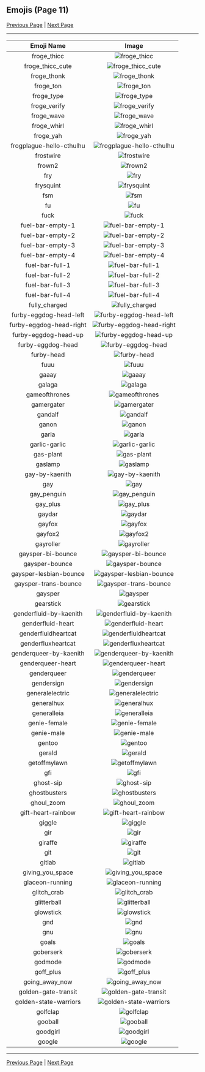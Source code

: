 
  ## Emojis (Page 11)

  [Previous Page](/docs/lgbtintech/page-f-0010.md)
   | [Next Page](/docs/lgbtintech/page-g-0012.md)

  <hr />

  |Emoji Name|Image|
  | :-: | :-: |
  |froge_thicc| ![froge_thicc](/emojis/lgbtintech/froge_thicc.png)|
  |froge_thicc_cute| ![froge_thicc_cute](/emojis/lgbtintech/froge_thicc_cute.gif)|
  |froge_thonk| ![froge_thonk](/emojis/lgbtintech/froge_thonk.png)|
  |froge_ton| ![froge_ton](/emojis/lgbtintech/froge_ton.png)|
  |froge_type| ![froge_type](/emojis/lgbtintech/froge_type.gif)|
  |froge_verify| ![froge_verify](/emojis/lgbtintech/froge_verify.png)|
  |froge_wave| ![froge_wave](/emojis/lgbtintech/froge_wave.gif)|
  |froge_whirl| ![froge_whirl](/emojis/lgbtintech/froge_whirl.png)|
  |froge_yah| ![froge_yah](/emojis/lgbtintech/froge_yah.png)|
  |frogplague-hello-cthulhu| ![frogplague-hello-cthulhu](/emojis/lgbtintech/frogplague-hello-cthulhu.png)|
  |frostwire| ![frostwire](/emojis/lgbtintech/frostwire.png)|
  |frown2| ![frown2](/emojis/lgbtintech/frown2.png)|
  |fry| ![fry](/emojis/lgbtintech/fry.png)|
  |frysquint| ![frysquint](/emojis/lgbtintech/frysquint.png)|
  |fsm| ![fsm](/emojis/lgbtintech/fsm.jpg)|
  |fu| ![fu](/emojis/lgbtintech/fu.png)|
  |fuck| ![fuck](/emojis/lgbtintech/fuck.png)|
  |fuel-bar-empty-1| ![fuel-bar-empty-1](/emojis/lgbtintech/fuel-bar-empty-1.png)|
  |fuel-bar-empty-2| ![fuel-bar-empty-2](/emojis/lgbtintech/fuel-bar-empty-2.png)|
  |fuel-bar-empty-3| ![fuel-bar-empty-3](/emojis/lgbtintech/fuel-bar-empty-3.png)|
  |fuel-bar-empty-4| ![fuel-bar-empty-4](/emojis/lgbtintech/fuel-bar-empty-4.png)|
  |fuel-bar-full-1| ![fuel-bar-full-1](/emojis/lgbtintech/fuel-bar-full-1.png)|
  |fuel-bar-full-2| ![fuel-bar-full-2](/emojis/lgbtintech/fuel-bar-full-2.png)|
  |fuel-bar-full-3| ![fuel-bar-full-3](/emojis/lgbtintech/fuel-bar-full-3.png)|
  |fuel-bar-full-4| ![fuel-bar-full-4](/emojis/lgbtintech/fuel-bar-full-4.png)|
  |fully_charged| ![fully_charged](/emojis/lgbtintech/fully_charged.png)|
  |furby-eggdog-head-left| ![furby-eggdog-head-left](/emojis/lgbtintech/furby-eggdog-head-left.png)|
  |furby-eggdog-head-right| ![furby-eggdog-head-right](/emojis/lgbtintech/furby-eggdog-head-right.png)|
  |furby-eggdog-head-up| ![furby-eggdog-head-up](/emojis/lgbtintech/furby-eggdog-head-up.png)|
  |furby-eggdog-head| ![furby-eggdog-head](/emojis/lgbtintech/furby-eggdog-head.png)|
  |furby-head| ![furby-head](/emojis/lgbtintech/furby-head.png)|
  |fuuu| ![fuuu](/emojis/lgbtintech/fuuu.png)|
  |gaaay| ![gaaay](/emojis/lgbtintech/gaaay.gif)|
  |galaga| ![galaga](/emojis/lgbtintech/galaga.jpg)|
  |gameofthrones| ![gameofthrones](/emojis/lgbtintech/gameofthrones.gif)|
  |gamergater| ![gamergater](/emojis/lgbtintech/gamergater.png)|
  |gandalf| ![gandalf](/emojis/lgbtintech/gandalf.gif)|
  |ganon| ![ganon](/emojis/lgbtintech/ganon.png)|
  |garla| ![garla](/emojis/lgbtintech/garla.png)|
  |garlic-garlic| ![garlic-garlic](/emojis/lgbtintech/garlic-garlic.png)|
  |gas-plant| ![gas-plant](/emojis/lgbtintech/gas-plant.gif)|
  |gaslamp| ![gaslamp](/emojis/lgbtintech/gaslamp.jpg)|
  |gay-by-kaenith| ![gay-by-kaenith](/emojis/lgbtintech/gay-by-kaenith.png)|
  |gay| ![gay](/emojis/lgbtintech/gay.png)|
  |gay_penguin| ![gay_penguin](/emojis/lgbtintech/gay_penguin.png)|
  |gay_plus| ![gay_plus](/emojis/lgbtintech/gay_plus.png)|
  |gaydar| ![gaydar](/emojis/lgbtintech/gaydar.png)|
  |gayfox| ![gayfox](/emojis/lgbtintech/gayfox.png)|
  |gayfox2| ![gayfox2](/emojis/lgbtintech/gayfox2.png)|
  |gayroller| ![gayroller](/emojis/lgbtintech/gayroller.png)|
  |gaysper-bi-bounce| ![gaysper-bi-bounce](/emojis/lgbtintech/gaysper-bi-bounce.gif)|
  |gaysper-bounce| ![gaysper-bounce](/emojis/lgbtintech/gaysper-bounce.gif)|
  |gaysper-lesbian-bounce| ![gaysper-lesbian-bounce](/emojis/lgbtintech/gaysper-lesbian-bounce.gif)|
  |gaysper-trans-bounce| ![gaysper-trans-bounce](/emojis/lgbtintech/gaysper-trans-bounce.gif)|
  |gaysper| ![gaysper](/emojis/lgbtintech/gaysper.png)|
  |gearstick| ![gearstick](/emojis/lgbtintech/gearstick.png)|
  |genderfluid-by-kaenith| ![genderfluid-by-kaenith](/emojis/lgbtintech/genderfluid-by-kaenith.png)|
  |genderfluid-heart| ![genderfluid-heart](/emojis/lgbtintech/genderfluid-heart.png)|
  |genderfluidheartcat| ![genderfluidheartcat](/emojis/lgbtintech/genderfluidheartcat.png)|
  |genderfluxheartcat| ![genderfluxheartcat](/emojis/lgbtintech/genderfluxheartcat.png)|
  |genderqueer-by-kaenith| ![genderqueer-by-kaenith](/emojis/lgbtintech/genderqueer-by-kaenith.png)|
  |genderqueer-heart| ![genderqueer-heart](/emojis/lgbtintech/genderqueer-heart.png)|
  |genderqueer| ![genderqueer](/emojis/lgbtintech/genderqueer.png)|
  |gendersign| ![gendersign](/emojis/lgbtintech/gendersign.png)|
  |generalelectric| ![generalelectric](/emojis/lgbtintech/generalelectric.png)|
  |generalhux| ![generalhux](/emojis/lgbtintech/generalhux.png)|
  |generalleia| ![generalleia](/emojis/lgbtintech/generalleia.png)|
  |genie-female| ![genie-female](/emojis/lgbtintech/genie-female.png)|
  |genie-male| ![genie-male](/emojis/lgbtintech/genie-male.png)|
  |gentoo| ![gentoo](/emojis/lgbtintech/gentoo.png)|
  |gerald| ![gerald](/emojis/lgbtintech/gerald.jpg)|
  |getoffmylawn| ![getoffmylawn](/emojis/lgbtintech/getoffmylawn.png)|
  |gfi| ![gfi](/emojis/lgbtintech/gfi.png)|
  |ghost-sip| ![ghost-sip](/emojis/lgbtintech/ghost-sip.png)|
  |ghostbusters| ![ghostbusters](/emojis/lgbtintech/ghostbusters.png)|
  |ghoul_zoom| ![ghoul_zoom](/emojis/lgbtintech/ghoul_zoom.gif)|
  |gift-heart-rainbow| ![gift-heart-rainbow](/emojis/lgbtintech/gift-heart-rainbow.png)|
  |giggle| ![giggle](/emojis/lgbtintech/giggle.gif)|
  |gir| ![gir](/emojis/lgbtintech/gir.gif)|
  |giraffe| ![giraffe](/emojis/lgbtintech/giraffe.png)|
  |git| ![git](/emojis/lgbtintech/git.png)|
  |gitlab| ![gitlab](/emojis/lgbtintech/gitlab.png)|
  |giving_you_space| ![giving_you_space](/emojis/lgbtintech/giving_you_space.png)|
  |glaceon-running| ![glaceon-running](/emojis/lgbtintech/glaceon-running.gif)|
  |glitch_crab| ![glitch_crab](/emojis/lgbtintech/glitch_crab.png)|
  |glitterball| ![glitterball](/emojis/lgbtintech/glitterball.gif)|
  |glowstick| ![glowstick](/emojis/lgbtintech/glowstick.gif)|
  |gnd| ![gnd](/emojis/lgbtintech/gnd.png)|
  |gnu| ![gnu](/emojis/lgbtintech/gnu.png)|
  |goals| ![goals](/emojis/lgbtintech/goals.png)|
  |goberserk| ![goberserk](/emojis/lgbtintech/goberserk.png)|
  |godmode| ![godmode](/emojis/lgbtintech/godmode.png)|
  |goff_plus| ![goff_plus](/emojis/lgbtintech/goff_plus.png)|
  |going_away_now| ![going_away_now](/emojis/lgbtintech/going_away_now.png)|
  |golden-gate-transit| ![golden-gate-transit](/emojis/lgbtintech/golden-gate-transit.png)|
  |golden-state-warriors| ![golden-state-warriors](/emojis/lgbtintech/golden-state-warriors.png)|
  |golfclap| ![golfclap](/emojis/lgbtintech/golfclap.gif)|
  |gooball| ![gooball](/emojis/lgbtintech/gooball.png)|
  |goodgirl| ![goodgirl](/emojis/lgbtintech/goodgirl.gif)|
  |google| ![google](/emojis/lgbtintech/google.png)|

  <hr/>
  
  [Previous Page](/docs/lgbtintech/page-f-0010.md)
   | [Next Page](/docs/lgbtintech/page-g-0012.md)